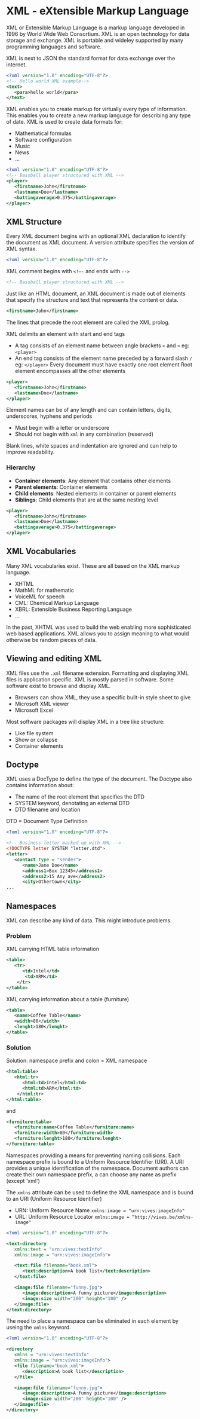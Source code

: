 # XML - eXtensible Markup Language

XML or Extensible Markup Language is a markup language developed in 1996 by World Wide Web Consortium. XML is an open technology for data storage and exchange. XML is portable and wideley supported by many programming languages and software.

XML is next to JSON the standard format for data exchange over the internet.

```xml
<?xml version="1.0" encoding="UTF-8"?> 
<!-- Hello world XML example-->
<text>
   <para>hello world</para>
</text>
```

XML enables you to create markup for virtually every type of information.  This enables you to create a new markup language for describing any type of date. XML is used to create data formats for:

* Mathematical formulas
* Software configuration
* Music
* News
* …

```xml
<?xml version="1.0" encoding="UTF-8"?> 
<!-- Bassball player structured with XML --> 
<player> 
   <firstname>John</firstname> 
   <lastname>Doe</lastname> 
   <battingaverage>0.375</battingaverage> 
</player>
```

## XML Structure

Every XML document begins with an optional XML declaration to identify the document as XML document. A version attribute specifies the version of XML syntax.

```xml
<?xml version="1.0" encoding="UTF-8"?>
```

XML comment begins with `<!–-` and ends with `-->`

```xml
<!-- Bassball player structured with XML --> 
```

Just like an HTML document, an XML document is made out of elements that specify the structure and text that represents the content or data.

```xml
<firstname>John</firstname> 
```

The lines that precede the root element are called the XML prolog.

XML delimits an element with start and end tags
* A tag consists of an element name between angle brackets `<` and `>` eg: `<player>`
* An end tag consists of the element name preceded by a forward slash `/` eg: `</player>`
Every document must have exactly one root element
Root element encompasses all the other elements

```xml
<player> 
   <firstname>John</firstname> 
   <lastname>Doe</lastname> 
</player>
```

Element names can be of any length and can contain letters, digits, underscores, hyphens and periods
* Must begin with a letter or underscore
* Should not begin with `xml` in any combination (reserved)

Blank lines, white spaces and indentation are ignored and can help to improve readability.

### Hierarchy

* **Container elements**: Any element that contains other elements
* **Parent elements**: Container elements
* **Child elements**: Nested elements in container or parent elements
* **Siblings**: Child elements that are at the same nesting level

```xml
<player> 
   <firstname>John</firstname> 
   <lastname>Doe</lastname> 
   <battingaverage>0.375</battingaverage> 
</player>
```

## XML Vocabularies

Many XML vocabularies exist. These are all based on the XML markup language.
* XHTML
* MathML for mathematic
* VoiceML for speech
* CML: Chemical Markup Language
* XBRL: Extensible Business Reporting Language
* …

In the past, XHTML was used to build the web enabling more sophisticated web based applications. XML allows you to assign meaning to what would otherwise be random pieces of data.

## Viewing and editing XML

XML files use the `.xml` filename extension. Formatting and displaying XML files is application specific. XML is mostly parsed in software. Some software exist to browse and display XML.
* Browsers can show XML, they use a specific built-in style sheet to give 
* Microsoft XML viewer
* Microsoft Excel

Most software packages will display XML in a tree like structure:
* Like file system
* Show or collapse
* Container elements

## Doctype

XML uses a DocType to define the type of the document. The Doctype also contains information about: 
* The name of the root element that specifies the DTD 
* SYSTEM keyword, denotating an external DTD
* DTD filename and location

DTD = Document Type Definition

```xml
<?xml version="1.0" encoding="UTF-8"?>

<!-- Business letter marked up with XML -->
<!DOCTYPE letter SYSTEM "letter.dtd">
<letter>
   <contact type = "sender">
      <name>Jane Doe</name>
      <address1>Box 12345</address1>
      <address2>15 Any ave</address2>
      <city>Othertown</city> 
...
```

## Namespaces

XML can describe any kind of data. This might introduce problems.

### Problem

XML carrying HTML table information

```xml
<table>
   <tr> 
      <td>Intel</td>
       <td>ARM</td>
    </tr> 
</table> 
```

XML carrying information about a table (furniture)

```xml
<table>
   <name>Coffee Table</name> 
   <width>80</width>
   <lenght>180</lenght>
</table>
```

### Solution 

Solution: namespace prefix and colon = XML namespace

```xml
<html:table>
   <html:tr> 
      <html:td>Intel</html:td>
      <html:td>ARM</html:td>
    </html:tr> 
</html:table> 
```
and

```xml
<furniture:table>
   <furniture:name>Coffee Table</furniture:name> 
   <furniture:width>80</furniture:width>
   <furniture:lenght>180</furniture:lenght>
</furniture:table>
```

Namespaces providing a means for preventing naming collisions. Each namespace prefix is bound to a Uniform Resource Identifier (URI). A URI provides a unique identification of the namespace. Document authors can create their own namespace prefix, a can choose any name as prefix (except 'xml')

The `xmlns` attribute can be used to define the XML namespace and is buund to an URI (Uniform Resource Identifier)
* URN: Uniform Resource Name `xmlns:image = "urn:vives:imageInfo"`
* URL: Uniform Resource Locator `xmlns:image = “http://vives.be/xmlns-image"`

```xml
<?xml version="1.0" encoding="UTF-8"?> 

<text:directory 
   xmlns:text = "urn:vives:textInfo" 
   xmlns:image = "urn:vives:imageInfo"> 

   <text:file filename="book.xml"> 
      <text:description>A book list</text:description> 
   </text:file> 

   <image:file filename="funny.jpg"> 
      <image:description>A funny picture</image:description> 
      <image:size width="200" height="100" /> 
   </image:file> 
</text:directory>
```

The need to place a namespace can be eliminated in each element by useing the `xmlns` keyword.

```xml
<?xml version="1.0" encoding="UTF-8"?> 

<directory 
   xmlns = "urn:vives:textInfo" 
   xmlns:image = "urn:vives:imageInfo"> 
   <file filename="book.xml"> 
      <description>A book list</description> 
   </file> 

   <image:file filename="funny.jpg"> 
      <image:description>A funny picture</image:description> 
      <image:size width="200" height="100" /> 
   </image:file> 
</directory>
```




